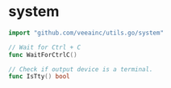 # system

```go
import "github.com/veeainc/utils.go/system"
```


```go
// Wait for Ctrl + C
func WaitForCtrlC()

// Check if output device is a terminal.
func IsTty() bool
```
